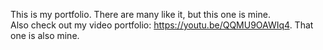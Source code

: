 This is my portfolio. There are many like it, but this one is mine. <br>
Also check out my video portfolio: https://youtu.be/QQMU9OAWIq4. That one is also mine.
